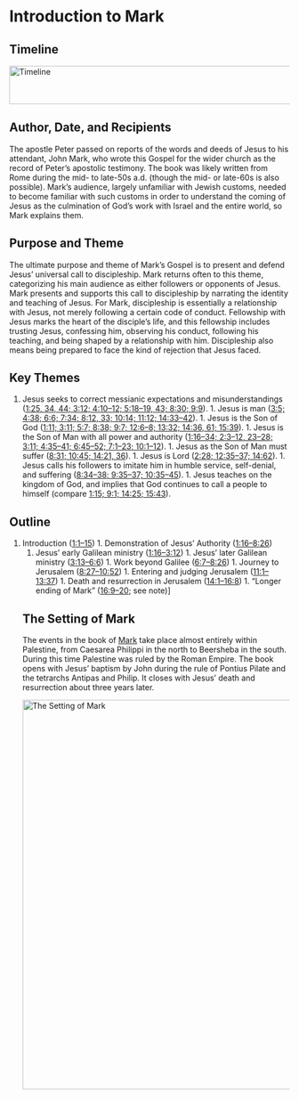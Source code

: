 
# Introduction to Mark

## Timeline

 [ <img src="https:https://www.esv.org//static.esvmedia.orghttps://www.esv.org/media/esv-global-study-biblehttps://www.esv.org/images/mediumhttps://www.esv.org/chart_41_timeline.png" alt="Timeline" width="700" height="69"/> ](https:https://www.esv.org//static.esvmedia.orghttps://www.esv.org/media/esv-global-study-biblehttps://www.esv.org/images/big/chart_41_timeline.png) 

## Author, Date, and Recipients

The apostle Peter passed on reports of the words and deeds of Jesus to his attendant, John Mark, who wrote this Gospel for the wider church as the record of Peter’s apostolic testimony. The book was likely written from Rome during the mid- to late-50s a.d. (though the mid- or late-60s is also possible). Mark’s audience, largely unfamiliar with Jewish customs, needed to become familiar with such customs in order to understand the coming of Jesus as the culmination of God’s work with Israel and the entire world, so Mark explains them.

## Purpose and Theme

The ultimate purpose and theme of Mark’s Gospel is to present and defend Jesus’ universal call to discipleship. Mark returns often to this theme, categorizing his main audience as either followers or opponents of Jesus. Mark presents and supports this call to discipleship by narrating the identity and teaching of Jesus. For Mark, discipleship is essentially a relationship with Jesus, not merely following a certain code of conduct. Fellowship with Jesus marks the heart of the disciple’s life, and this fellowship includes trusting Jesus, confessing him, observing his conduct, following his teaching, and being shaped by a relationship with him. Discipleship also means being prepared to face the kind of rejection that Jesus faced.

## Key Themes
1. Jesus seeks to correct messianic expectations and misunderstandings ([1:25, 34, 44; 3:12; 4:10–12; 5:18–19, 43; 8:30; 9:9](https://www.esv.org/Mark+1%3A25%2C+1%3A34%2C+1%3A44%2C+3%3A12%2C+4%3A10%E2%80%9312%2C+5%3A18%E2%80%9319%2C+5%3A43%2C+8%3A30%2C+9%3A9/)). 1. Jesus is man ([3:5; 4:38; 6:6; 7:34; 8:12, 33; 10:14; 11:12; 14:33–42](https://www.esv.org/Mark+3%3A5%2C+4%3A38%2C+6%3A6%2C+7%3A34%2C+8%3A12%2C+8%3A33%2C+10%3A14%2C+11%3A12%2C+14%3A33%E2%80%9342/)). 1. Jesus is the Son of God ([1:11; 3:11; 5:7; 8:38; 9:7; 12:6–8; 13:32; 14:36, 61; 15:39](https://www.esv.org/Mark+1%3A11%2C+3%3A11%2C+5%3A7%2C+8%3A38%2C+9%3A7%2C+12%3A6%E2%80%938%2C+13%3A32%2C+14%3A36%2C+14%3A61%2C+15%3A39/)). 1. Jesus is the Son of Man with all power and authority ([1:16–34; 2:3–12, 23–28; 3:11; 4:35–41; 6:45–52; 7:1–23; 10:1–12](https://www.esv.org/Mark+1%3A16%E2%80%9334%2C+2%3A3%E2%80%9312%2C+2%3A23%E2%80%9328%2C+3%3A11%2C+4%3A35%E2%80%9341%2C+6%3A45%E2%80%9352%2C+7%3A1%E2%80%9323%2C+10%3A1%E2%80%9312/)). 1. Jesus as the Son of Man must suffer ([8:31; 10:45; 14:21, 36](https://www.esv.org/Mark+8%3A31%2C+10%3A45%2C+14%3A21%2C+14%3A36/)). 1. Jesus is Lord ([2:28; 12:35–37; 14:62](https://www.esv.org/Mark+2%3A28%2C+12%3A35%E2%80%9337%2C+14%3A62/)). 1. Jesus calls his followers to imitate him in humble service, self-denial, and suffering ([8:34–38; 9:35–37; 10:35–45](https://www.esv.org/Mark+8%3A34%E2%80%9338%2C+9%3A35%E2%80%9337%2C+10%3A35%E2%80%9345/)). 1. Jesus teaches on the kingdom of God, and implies that God continues to call a people to himself (compare [1:15; 9:1; 14:25; 15:43](https://www.esv.org/Mark+1%3A15%2C+9%3A1%2C+14%3A25%2C+15%3A43/)). 
## Outline
1. Introduction ([1:1–15](https://www.esv.org/Mark+1%3A1%E2%80%9315/)) 1. Demonstration of Jesus’ Authority ([1:16–8:26](https://www.esv.org/Mark+1%3A16%E2%80%938%3A26/)) <ol><li class="outline">Jesus’ early Galilean ministry ([1:16–3:12](https://www.esv.org/Mark+1%3A16%E2%80%933%3A12/)) 1. Jesus’ later Galilean ministry ([3:13–6:6](https://www.esv.org/Mark+3%3A13%E2%80%936%3A6/)) 1. Work beyond Galilee ([6:7–8:26](https://www.esv.org/Mark+6%3A7%E2%80%938%3A26/)) 1. Journey to Jerusalem ([8:27–10:52](https://www.esv.org/Mark+8%3A27%E2%80%9310%3A52/)) 1. Entering and judging Jerusalem ([11:1–13:37](https://www.esv.org/Mark+11%3A1%E2%80%9313%3A37/)) 1. Death and resurrection in Jerusalem ([14:1–16:8](https://www.esv.org/Mark+14%3A1%E2%80%9316%3A8/)) 1. “Longer ending of Mark” ([16:9–20](https://www.esv.org/Mark+16%3A9%E2%80%9320/); see note)] 
## The Setting of Mark

The events in the book of [Mark](https://www.esv.org/Mark+1%3A1%E2%80%9316%3A20/) take place almost entirely within Palestine, from Caesarea Philippi in the north to Beersheba in the south. During this time Palestine was ruled by the Roman Empire. The book opens with Jesus’ baptism by John during the rule of Pontius Pilate and the tetrarchs Antipas and Philip. It closes with Jesus’ death and resurrection about three years later.

 [ <img src="https:https://www.esv.org//static.esvmedia.orghttps://www.esv.org/media/esv-global-study-biblehttps://www.esv.org/images/mediumhttps://www.esv.org/map_41_01.jpg" alt="The Setting of Mark" width="496" height="700"/> ](https:https://www.esv.org//static.esvmedia.orghttps://www.esv.org/media/esv-global-study-biblehttps://www.esv.org/images/big/map_41_01.jpg) 

